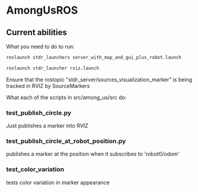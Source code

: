 # AmongUsROS

## Current abilities

What you need to do to run:

```bash
roslaunch stdr_launchers server_with_map_and_gui_plus_robot.launch

```

```bash
roslaunch stdr_launcher rviz.launch
```
Ensure that the rostopic "stdr_server/sources_visualization_marker" is being tracked in RVIZ by SourceMarkers


What each of the scripts in src/among_us/src do:

### test_publish_circle.py 
Just publishes a marker into RVIZ 
### test_publish_circle_at_robot_position.py 
publishes a marker at the position when it subscribes to 'robot0/odom' 
### test_color_variation 
tests color variation in marker appearance




